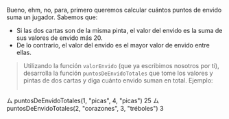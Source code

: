 Bueno, ehm, no, para, primero queremos calcular cuántos puntos de envido suma un jugador. Sabemos que:

* Si las dos cartas son de la misma pinta, el valor del envido es la suma de sus valores de envido más 20.
* De lo contrario, el valor del envido es el mayor valor de envido entre ellas.

> Utilizando la función `valorEnvido` (que ya escribimos nosotros por ti), desarrolla la función `puntosDeEnvidoTotales` que tome los valores y pintas de dos cartas y diga cuánto envido suman en total. Ejemplo: 
> 
> ```javascript
ム puntosDeEnvidoTotales(1, "picas", 4, "picas")
25
ム puntosDeEnvidoTotales(2, "corazones", 3, "tréboles")
3
```